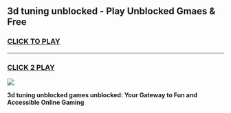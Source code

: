 
## 3d tuning unblocked - Play Unblocked Gmaes & Free
<h3>
<a href="https://news.freeplayer.one?title=3d_tuning_unblocked&ref=16F">CLICK TO PLAY</a></h3>
<hr>

<h3>
<a href="https://news.freeplayer.one?title=3d_tuning_unblocked&ref=16F">CLICK 2 PLAY</a>
  
</h3>

<a href="https://news.freeplayer.one?title=3d_tuning_unblocked&ref=16F/"><img src="https://clearcache.store/games.png"></a>


**3d tuning unblocked games unblocked: Your Gateway to Fun and Accessible Online Gaming**

